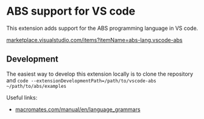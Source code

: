 # ABS support for VS code

This extension adds support for the ABS programming language in VS code.

[marketplace.visualstudio.com/items?itemName=abs-lang.vscode-abs](https://marketplace.visualstudio.com/items?itemName=abs-lang.vscode-abs)

## Development

The easiest way to develop this extension locally is to clone the
repository and `code --extensionDevelopmentPath=/path/to/vscode-abs ~/path/to/abs/examples`

Useful links:

* [macromates.com/manual/en/language_grammars](https://macromates.com/manual/en/language_grammars)